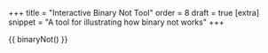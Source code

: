 +++
title = "Interactive Binary Not Tool"
order = 8
draft = true
[extra]
snippet = "A tool for illustrating how binary not works"
+++

{{ binaryNot() }}
